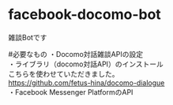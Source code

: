 # facebook-docomo-bot
雑談Botです

#必要なもの
・Docomo対話雑談APIの設定  
・ライブラリ（docomo対話API）のインストール  
  こちらを使わせていただきました。  
  https://github.com/fetus-hina/docomo-dialogue  
・Facebook Messenger PlatformのAPI  
